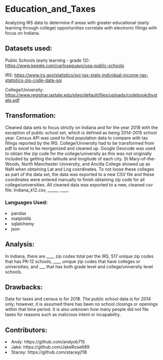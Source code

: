 # Education_and_Taxes
Analyzing IRS data to determine if areas with greater educational (early learning through college) opportunities correlate with electronic filings with focus on Indiana. 

## Datasets used: 

Public Schools (early learning - grade 12): https://www.kaggle.com/carlosaguayo/usa-public-schools

IRS: https://www.irs.gov/statistics/soi-tax-stats-individual-income-tax-statistics-zip-code-data-soi

College/University: https://www.registrar.iastate.edu/sites/default/files/uploads/codebook/bystate.pdf

## Transformation: 

Cleaned data sets to focus strictly on Indiana and for the year 2018 with the exception of public school set, which is defined as being 2014-2015 school year. Census API was used to find population data to compare with tax filings reported by the IRS. College/University had to be transformed from pdf to excel to be reorganized and cleaned up. Google Geocode was used to obtain the zip code for the college/university as this was not originally included by getting the latitude and longitude of each city. St Mary-of-the-Woods, North Manchester University, and Ancilla College showed up as NaN when obtaining Lat and Lng coordinates. To not loose these colleges as part of the data set, the data was exported to a new CSV file and these coordinates were entered manually to finish obtaining zip code for all college/universities. All cleaned data was exported to a new, cleaned csv file: Indiana_k12.csv, _____, ____. 

### Languages Used: 
<li>pandas
<li>matplotlib
<li>sqlalchemy
<li>json

## Analysis: 
In Indiana, there are ____ zip codes total per the IRS, 517 unique zip codes that has PK-12 schools, ____ unique zip codes that have colleges or universities, and ___ that has both grade level and college/university level schools.




## Drawbacks:

Data for taxes and census is for 2018. The public school data is for 2014 only; however, it is assumed there has been no school closings or openings within that time period. It is also unknown how many people did not file taxes for reasons such as malicious intent or incapability.  

## Contributors:

<li> Andy: https://github.com/andyob715
<li> Jake: https://github.com/JakeRose689
<li> Stacey: https://github.com/staceyj118

